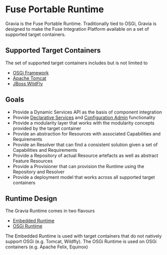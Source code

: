 Fuse Portable Runtime
=====================

Gravia is the Fuse Portable Runtime. Traditionally tied to OSGi, Gravia is designed to make the Fuse Integration Platform available on a set of supported target containers. 

Supported Target Containers
---------------------------

The set of supported target containers includes but is not limited to 

* [OSGi Framework](http://felix.apache.org/documentation/subprojects/apache-felix-framework/apache-felix-framework-usage-documentation.html)
* [Apache Tomcat](http://tomcat.apache.org/)
* [JBoss WildFly](http://www.wildfly.org/)

Goals
-----

* Provide a Dynamic Services API as the basis of component integration
* Provide [Declarative Services](http://felix.apache.org/documentation/subprojects/apache-felix-service-component-runtime.html) and [Configuration Admin](http://felix.apache.org/documentation/subprojects/apache-felix-config-admin.html) functionality
* Provide a modularity layer that works with the modularity concepts provided by the target container
* Provide an abstraction for Resources with associated Capabilities and Requirements
* Provide an Resolver that can find a consistent solution given a set of Capabilities and Requirements
* Provide a Repository of actual Resource artefacts as well as abstract Feature Resources
* Provide a Provisioner that can provision the Runtime using the Repository and Resolver
* Provide a deployment model that works across all supported target containers

Runtime Design
--------------

The Gravia Runtime comes in two flavours

* [Embedded Runtime](../../wiki/Runtime-Design#embedded-runtime)
* [OSGi Runtime](../../wiki/Runtime-Design#osgi-runtime)

The Embedded Runtime is used with target containers that do not natively support OSGi (e.g. Tomcat, Wildfly). 
The OSGi Runtime is used on OSGi containers (e.g. Apache Felix, Equinox)
